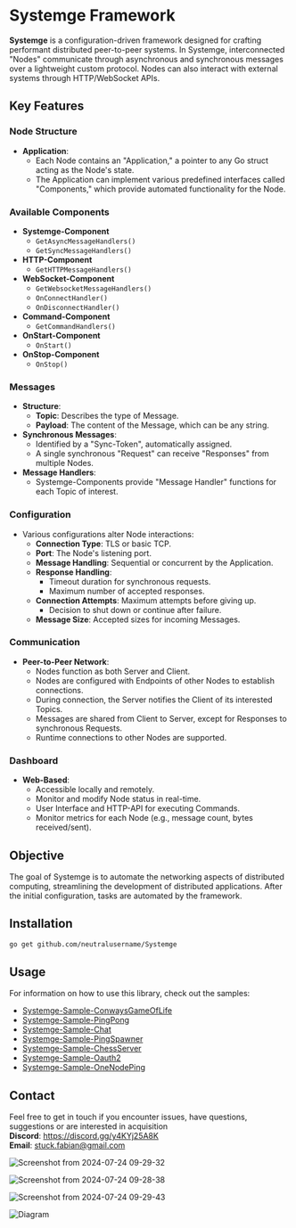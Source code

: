 # Systemge Framework

**Systemge** is a configuration-driven framework designed for crafting performant distributed peer-to-peer systems. In Systemge, interconnected "Nodes" communicate through asynchronous and synchronous messages over a lightweight custom protocol. Nodes can also interact with external systems through HTTP/WebSocket APIs.

## Key Features

### Node Structure
- **Application**:
  - Each Node contains an "Application," a pointer to any Go struct acting as the Node's state.
  - The Application can implement various predefined interfaces called "Components," which provide automated functionality for the Node.

### Available Components
- **Systemge-Component**
  - `GetAsyncMessageHandlers()`
  - `GetSyncMessageHandlers()`
- **HTTP-Component**
  - `GetHTTPMessageHandlers()`
- **WebSocket-Component**
  - `GetWebsocketMessageHandlers()`
  - `OnConnectHandler()`
  - `OnDisconnectHandler()`
- **Command-Component**
  - `GetCommandHandlers()`
- **OnStart-Component**
  - `OnStart()`
- **OnStop-Component**
  - `OnStop()`

### Messages
- **Structure**:
  - **Topic**: Describes the type of Message.
  - **Payload**: The content of the Message, which can be any string.
- **Synchronous Messages**:
  - Identified by a "Sync-Token", automatically assigned.
  - A single synchronous "Request" can receive "Responses" from multiple Nodes.
- **Message Handlers**:
  - Systemge-Components provide "Message Handler" functions for each Topic of interest.

### Configuration
- Various configurations alter Node interactions:
  - **Connection Type**: TLS or basic TCP.
  - **Port**: The Node's listening port.
  - **Message Handling**: Sequential or concurrent by the Application.
  - **Response Handling**: 
    - Timeout duration for synchronous requests.
    - Maximum number of accepted responses.
  - **Connection Attempts**: Maximum attempts before giving up.
    - Decision to shut down or continue after failure.
  - **Message Size**: Accepted sizes for incoming Messages.

### Communication
- **Peer-to-Peer Network**:
  - Nodes function as both Server and Client.
  - Nodes are configured with Endpoints of other Nodes to establish connections.
  - During connection, the Server notifies the Client of its interested Topics.
  - Messages are shared from Client to Server, except for Responses to synchronous Requests.
  - Runtime connections to other Nodes are supported.

### Dashboard
- **Web-Based**:
  - Accessible locally and remotely.
  - Monitor and modify Node status in real-time.
  - User Interface and HTTP-API for executing Commands.
  - Monitor metrics for each Node (e.g., message count, bytes received/sent).

## Objective

The goal of Systemge is to automate the networking aspects of distributed computing, streamlining the development of distributed applications. After the initial configuration, tasks are automated by the framework.

## Installation

```sh
go get github.com/neutralusername/Systemge
```


## Usage

For information on how to use this library, check out the samples:
- [Systemge-Sample-ConwaysGameOfLife](https://github.com/neutralusername/Systemge-Sample-ConwaysGameOfLife)
- [Systemge-Sample-PingPong](https://github.com/neutralusername/Systemge-Sample-PingPong)
- [Systemge-Sample-Chat](https://github.com/neutralusername/Systemge-Sample-Chat)
- [Systemge-Sample-PingSpawner](https://github.com/neutralusername/Systemge-Sample-PingSpawner)
- [Systemge-Sample-ChessServer](https://github.com/neutralusername/Systemge-Sample-ChessServer)
- [Systemge-Sample-Oauth2](https://github.com/neutralusername/SystemgeSampleOauth2)
- [Systemge-Sample-OneNodePing](https://github.com/neutralusername/SystemgeSampleOneNodePing)

## Contact

Feel free to get in touch if you encounter issues, have questions, suggestions or are interested in acquisition  
**Discord**: https://discord.gg/y4KYj25A8K  
**Email**: stuck.fabian@gmail.com  

![Screenshot from 2024-07-24 09-29-32](https://github.com/user-attachments/assets/ca0951cc-220f-4131-ac65-edbb718bf13c)

![Screenshot from 2024-07-24 09-28-38](https://github.com/user-attachments/assets/548d891b-bc64-48eb-b97b-8022ca0c17d8)

![Screenshot from 2024-07-24 09-29-43](https://github.com/user-attachments/assets/66fe338c-33d8-4794-93c1-ff89f779793e)



![Diagram](https://github.com/neutralusername/Systemge/assets/39095721/0a0d9b5e-d0b0-435f-a7f4-9a01bca3ba46)

